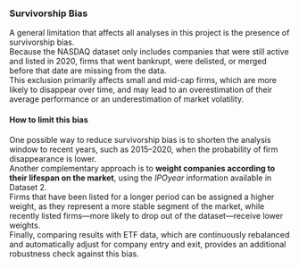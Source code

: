 ### Survivorship Bias

A general limitation that affects all analyses in this project is the presence of survivorship bias.  
Because the NASDAQ dataset only includes companies that were still active and listed in 2020, firms that went bankrupt, were delisted, or merged before that date are missing from the data.  
This exclusion primarily affects small and mid-cap firms, which are more likely to disappear over time, and may lead to an overestimation of their average performance or an underestimation of market volatility.

#### How to limit this bias
One possible way to reduce survivorship bias is to shorten the analysis window to recent years, such as 2015–2020, when the probability of firm disappearance is lower.  
Another complementary approach is to **weight companies according to their lifespan on the market**, using the *IPOyear* information available in Dataset 2.  
Firms that have been listed for a longer period can be assigned a higher weight, as they represent a more stable segment of the market, while recently listed firms—more likely to drop out of the dataset—receive lower weights.  
Finally, comparing results with ETF data, which are continuously rebalanced and automatically adjust for company entry and exit, provides an additional robustness check against this bias.
